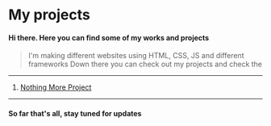 # My projects
#### Hi there. Here you can find some of my works and projects
> I'm making different websites using HTML, CSS, JS and different frameworks
> Down there you can check out my projects and check the 
---
1. [Nothing More Project](https://imflawlezz.github.io/NothingMore_Project/index.html)
---
#### So far that's all, stay tuned for updates
